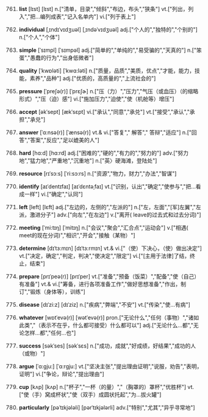 761. **list**
[lɪst]  [lɪst]
n.["清单，目录","倾斜","布边，布头","狭条"]  vt.["列出，列入","把…编列成表","记入名单内"]  vi.["列于表上"]  

762. **individual**
[ˌɪndɪˈvɪdʒuəl]  [ˌɪndəˈvɪdʒuəl]
adj.["个人的","独特的","个别的"]  n.["个人","个体"]  

763. **simple**
[ˈsɪmpl]  [ˈsɪmpəl]
adj.["简单的","单纯的","易受骗的","天真的"]  n.["笨蛋","愚蠢的行为","出身低微者"]  

764. **quality**
[ˈkwɒləti]  [ˈkwɑ:ləti]
n.["质量，品质","美质，优点","才能，能力，技能，素养","品种"]  adj.["优质的，高质量的","上流社会的"]  

765. **pressure**
[ˈpreʃə(r)]  [ˈprɛʃɚ]
n.["压（力）","压力","气压（或血压）（的缩略形式）","压（迫）感"]  vi.["施加压力","迫使","使（机舱等）增压"]  

766. **accept**
[əkˈsept]  [ækˈsɛpt]
vi.["承认","同意","承兑"]  vt.["接受","承认","承担","承兑"]  

767. **answer**
[ˈɑ:nsə(r)]  [ˈænsə(r)]
vt.& vi.["答复"," 解答"," 答辩","适应"]  n.["回答","答案","反应","足以媲美的人"]  

768. **hard**
[hɑ:d]  [hɑ:rd]
adj.["困难的","硬的","有力的","努力的"]  adv.["努力地","猛力地","严重地","沉重地"]  n.["英〉硬海滩，登陆处"]  

769. **resource**
[rɪˈsɔ:s]  [ˈri:sɔ:rs]
n.["资源","物力，财力","办法","智谋"]  

770. **identify**
[aɪˈdentɪfaɪ]  [aɪˈdɛntəˌfaɪ]
vt.["识别，认出","确定","使参与","把…看成一样"]  vi.["确定","认同"]  

771. **left**
[left]  [lɛft]
adj.["左边的，左侧的","左派的"]  n.["左，左面","[军]左翼","左派，激进分子"]  adv.["向左","在左边"]  v.["离开( leave的过去式和过去分词)"]  

772. **meeting**
[ˈmi:tɪŋ]  [ˈmitɪŋ]
n.["会议","聚会","汇合点","运动会"]  v.["相遇( meet的现在分词)","相识","开会","接触（某物）"]  

773. **determine**
[dɪˈtɜ:mɪn]  [dɪˈtɜ:rmɪn]
vt.& vi.["（使）下决心，（使）做出决定"]  vt.["决定，确定","判定，判决","使决定","限定"]  vi.["[主用于法律]了结，终止，结束"]  

774. **prepare**
[prɪˈpeə(r)]  [prɪˈper]
vt.["准备","预备（饭菜）","配备","使（自己）有准备"]  vt.& vi.["筹备，进行各项准备工作","做好思想准备","作出，制订","锻炼（身体等），训练"]  

775. **disease**
[dɪˈzi:z]  [dɪˈziz]
n.["疾病","弊端","不安"]  vt.["传染","使…有病"]  

776. **whatever**
[wɒtˈevə(r)]  [wətˈevə(r)]
pron.["无论什么","任何（事物）","诸如此类","（表示不在乎，什么都可接受）什么都可以"]  adj.["无论什么…都","无论怎样…都","任何…也"]  

777. **success**
[səkˈses]  [səkˈsɛs]
n.["成功，成就","好成绩，好结果","成功的人（或物）"]  

778. **argue**
[ˈɑ:gju:]  [ˈɑ:rgju:]
vt.["坚决主张","提出理由证明","说服，劝告","表明，证明"]  vi.["争论，辩论","提出理由"]  

779. **cup**
[kʌp]  [kʌp]
n.["杯子","一杯（的量）","（胸罩的）罩杯","优胜杯"]  vt.["使（手）窝成杯状","使（双手）成圆状托起","为…拔火罐"]  

780. **particularly**
[pəˈtɪkjələli]  [pərˈtɪkjələrli]
adv.["特别","尤其","异乎寻常地"]  


